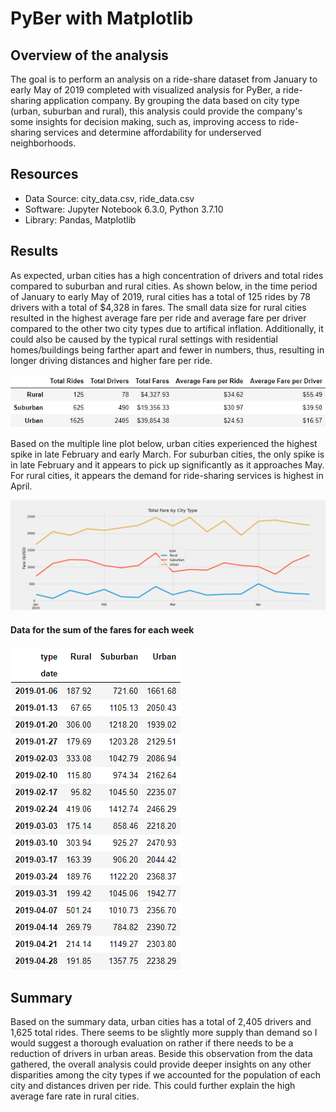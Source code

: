 # PyBer with Matplotlib

## Overview of the analysis
The goal is to perform an analysis on a ride-share dataset from January to early May of 2019 completed with visualized analysis for PyBer, a ride-sharing application company. By grouping the data based on city type (urban, suburban and rural), this analysis could provide the company's some insights for decision making, such as, improving access to ride-sharing services and determine affordability for underserved neighborhoods. 

## Resources
- Data Source: city_data.csv, ride_data.csv
- Software: Jupyter Notebook 6.3.0, Python 3.7.10
- Library: Pandas, Matplotlib

## Results
As expected, urban cities has a high concentration of drivers and total rides compared to suburban and rural cities. As shown below, in the time period of January to early May of 2019, rural cities has a total of 125 rides by 78 drivers with a total of $4,328 in fares.  The small data size for rural cities resulted in the highest average fare per ride and average fare per driver compared to the other two city types due to artifical inflation.  Additionally, it could also be caused by the typical rural settings with residential homes/buildings being farther apart and fewer in numbers, thus, resulting in longer driving distances and higher fare per ride. 

![summary_data](https://github.com/junepwk/pyber-analysis/blob/main/Resources/summary_data.png)

Based on the multiple line plot below, urban cities experienced the highest spike in late February and early March.  For suburban cities, the only spike is in late February and it appears to pick up significantly as it approaches May. For rural cities, it appears the demand for ride-sharing services is highest in April.

![pyber_fare_summary](https://github.com/junepwk/pyber-analysis/blob/main/analysis/pyber_fare_summary.png)

#### Data for the sum of the fares for each week
![weekly_fares_type](https://github.com/junepwk/pyber-analysis/blob/main/Resources/weekly_fares_type.png)

## Summary
Based on the summary data, urban cities has a total of 2,405 drivers and 1,625 total rides.  There seems to be slightly more supply than demand so I would suggest a thorough evaluation on rather if there needs to be a reduction of drivers in urban areas. Beside this observation from the data gathered, the overall analysis could provide deeper insights on any other disparities among the city types if we accounted for the population of each city and distances driven per ride.  This could further explain the high average fare rate in rural cities. 
